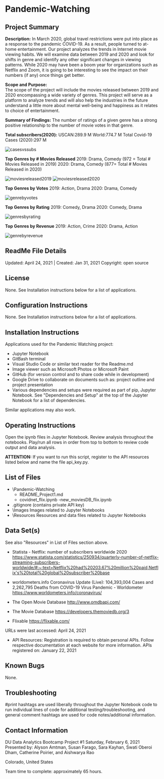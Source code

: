# Pandemic-Watching

## Project Summary
**Description:** 
In March 2020, global travel restrictions were put into place as a response to the pandemic COVID-19. As a result, people turned to at-home entertainment. Our project analyzes the trends in Internet movie viewing habits. We will examine data between 2019 and 2020 and look for shifts in genre and identify any other significant changes in viewing patterns. While 2020 may have been a boom year for organizations such as Netflix and Zoom, it is going to be interesting to see the impact on their numbers (if any) once things get better.

**Scope and Purpose:**  
The scope of the project will include the movies released between 2019 and 2020 encompassing a wide variety of genres. This project will serve as a platform to analyze trends and will also help the industries in the future understand a little more about mental well-being and happiness as it relates to choice of entertainment. 

**Summary of Findings:**
The number of ratings of a given genre has a strong positive relationship to the number of movie votes in that genre.

**Total subscribers(2020):**
USCAN:289.9 M
World:774.7 M
Total Covid-19 Cases (2020):297 M

![casesvssubs](/Images/casesvssubs.png)

**Top Genres by # Movies Released**
2019: Drama, Comedy (972 = Total # Movies Released in 2019)
2020: Drama, Comedy (877= Total # Movies Released in 2020)

![moviesreleased2019](/Images/moviesreleased2019.png)
![moviesreleased2020](/Images/moviesreleased2020.png)

**Top Genres by Votes**
2019: Action, Drama
2020: Drama, Comedy

![genrebyvotes](/Images/genrebyvotes.png)

**Top Genres by Rating**
2019: Comedy, Drama
2020: Comedy, Drama

![genresbyrating](/Images/genresbyrating.png)

**Top Genres by Revenue**
2019: Action, Crime
2020: Drama, Action

![genrebyrevenue](/Images/genrebyrevenue.png)

## ReadMe File Details
Updated: April 24, 2021 | Created: Jan 31, 2021
Copyright: open source

## License 
None. See Installation instructions below for a list of applications.

## Configuration Instructions
None. See Installation instructions below for a list of applications.

## Installation Instructions
Applications used for the Pandemic Watching project:
* Jupyter Notebook
* GitBash terminal
* Visual Studio Code or similar text reader for the Readme.md
* Image viewer such as Microsoft Photos or Microsoft Paint
* GitHub (for version control and to share code while in development)
* Google Drive to collaborate on documents such as: project outline and project presentation
* Various dependencies and setups were required as part of pip, Jupyter Notebook. See "Dependencies and Setup" at the top of the Jupyter Notebook for a list of dependencies.

Similar applications may also work.

## Operating Instructions
Open the ipynb files in Jupyter Notebook.
Review analysis throughout the notebooks.
Play/run all rows in order from top to bottom to review code output and data analysis.

**ATTENTION:** If you want to run this script, register to the API resources listed below and name the file api_key.py.

## List of Files
- \Pandemic-Watching
	- README_Project1.md
	- covidnet_flix.ipynb
	-new_moviesDB_flix.ipynb
- .gitignore (contains private API key)
- \Images
        Images related to Jupyter Notebooks
- \Resources
        Resources and data files related to Jupyter Notebooks

## Data Set(s) 
See also "Resources" in List of Files section above.

* Statista - Netflix: number of subscribers worldwide 2020
https://www.statista.com/statistics/250934/quarterly-number-of-netflix-streaming-subscribers-worldwide/#:~:text=Netflix%20had%20203.67%20million%20paid,Netflix's%20total%20global%20subscriber%20base

* worldometers.info
Coronavirus Update (Live): 104,393,004 Cases and 2,262,795 Deaths from COVID-19 Virus Pandemic - Worldometer
https://www.worldometers.info/coronavirus/

* The Open Movie Database
http://www.omdbapi.com/

* The Movie Database
https://developers.themoviedb.org/3

* Flixable
https://flixable.com/

URLs were last accessed:  April 24, 2021

* API Resources: Registration is required to obtain personal APIs. Follow respective documentation at each website for more information.
APIs registered on: January 22, 2021

## Known Bugs 
None.

## Troubleshooting
#print hashtags are used liberally throughout the Jupyter Notebook code to run individual lines of code for additional testing/troubleshooting, and general comment hashtags are used for code notes/additional information.

## Contact Information

DU Data Analytics Bootcamp
Project #1
Saturday, February 6, 2021
Presented by: Alyson Amtman, Susan Farago, Sara Kayhan, Swati Oberoi Dham, Catherine Poirier, and Aishwarya Rao

Colorado, United States

Team time to complete: approximately 65 hours.
